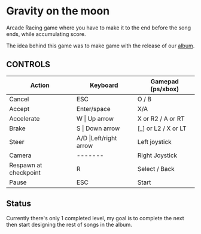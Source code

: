# Gravity on the moon

Arcade Racing game where you have to make it to the end before the song ends, while accumulating score.

The idea behind this game was to make game with the release of our [album](https://gravityonthemoon.bandcamp.com/).  

## CONTROLS

<table>

<thead>

<tr>

<th>Action</th>

<th>Keyboard</th>

<th>Gamepad (ps/xbox)</th>

</tr>

</thead>

<tbody>

<tr>

<td>Cancel  
</td>

<td>ESC  
</td>

<td>O / B  
</td>

</tr>

<tr>

<td>Accept</td>

<td>Enter/space  
</td>

<td>X/A  
</td>

</tr>

<tr>

<td>Accelerate</td>

<td>W | Up arrow  
</td>

<td>X or R2 / A or RT  
</td>

</tr>

<tr>

<td>Brake</td>

<td>S | Down arrow  
</td>

<td>[_] or L2 / X or LT  
</td>

</tr>

<tr>

<td>Steer</td>

<td>A/D |Left/right arrow  
</td>

<td>Left joystick  
</td>

</tr>

<tr>

<td>Camera</td>

<td>-------</td>

<td>Right Joystick  
</td>

</tr>

<tr>

<td>Respawn at checkpoint  
</td>

<td>R</td>

<td>Select / Back</td>

</tr>

<tr>

<td>Pause</td>

<td>ESC</td>

<td>Start</td>

</tr>

</tbody>

</table>

## Status

Currently there's only 1 completed level, my goal is to complete the next then start designing the rest of songs in the album.

